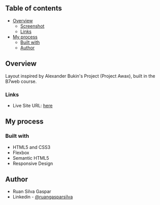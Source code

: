 ## Table of contents

- [Overview](#overview)
  - [Screenshot](#screenshot)
  - [Links](#links)
- [My process](#my-process)
  - [Built with](#built-with)
  - [Author](#author)

## Overview

Layout inspired by Alexander Bukin's Project (Project Awax), built in the B7web course.

### Links

- Live Site URL: [here]()

## My process

### Built with

- HTML5 and CSS3
- Flexbox
- Semantic HTML5
- Responsive Design

## Author

- Ruan Silva Gaspar
- Linkedin - [@ruangasparsilva](https://www.linkedin.com/in/ruan-silva-gaspar-a13a89226/)

